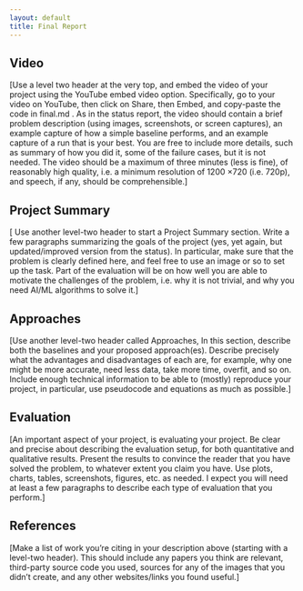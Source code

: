 ```yaml
---
layout: default
title: Final Report
---
```


## Video
[Use a level two header at the very top, and embed the video of your project using the YouTube embed
video option. Specifically, go to your video on YouTube, then click on Share, then Embed, and copy-paste
the code in final.md . As in the status report, the video should contain a brief problem description (using
images, screenshots, or screen captures), an example capture of how a simple baseline performs, and an
example capture of a run that is your best. You are free to include more details, such as summary of how you
did it, some of the failure cases, but it is not needed. The video should be a maximum of three minutes
(less is fine), of reasonably high quality, i.e. a minimum resolution of 1200 ×720 (i.e. 720p), and speech, if
any, should be comprehensible.]
## Project Summary
[ Use another level-two header to start a Project Summary section. Write a few paragraphs
summarizing the goals of the project (yes, yet again, but updated/improved version from the status). In
particular, make sure that the problem is clearly defined here, and feel free to use an image or so to set up
the task. Part of the evaluation will be on how well you are able to motivate the challenges of the problem,
i.e. why it is not trivial, and why you need AI/ML algorithms to solve it.]
## Approaches
[Use another level-two header called Approaches, In this section, describe both the baselines
and your proposed approach(es). Describe precisely what the advantages and disadvantages of each are,
for example, why one might be more accurate, need less data, take more time, overfit, and so on. Include
enough technical information to be able to (mostly) reproduce your project, in particular, use pseudocode
and equations as much as possible.]
## Evaluation
[An important aspect of your project, is evaluating your project. Be clear and precise about
describing the evaluation setup, for both quantitative and qualitative results. Present the results to convince
the reader that you have solved the problem, to whatever extent you claim you have. Use plots, charts, tables,
screenshots, figures, etc. as needed. I expect you will need at least a few paragraphs to describe each type of
evaluation that you perform.]
## References
[Make a list of work you’re citing in your description above (starting with a level-two header).
This should include any papers you think are relevant, third-party source code you used, sources for any of
the images that you didn’t create, and any other websites/links you found useful.]
